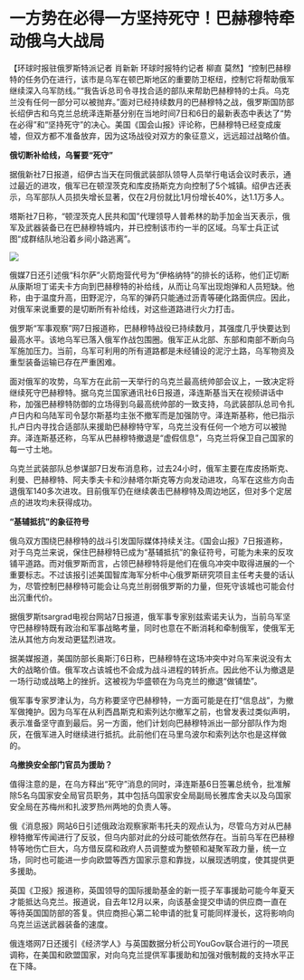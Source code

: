 # 一方势在必得一方坚持死守！巴赫穆特牵动俄乌大战局

【环球时报驻俄罗斯特派记者 肖新新 环球时报特约记者 柳直
莫然】“控制巴赫穆特的任务仍在进行，该市是乌军在顿巴斯地区的重要防卫枢纽，控制它将帮助俄军继续深入乌军防线。”“我告诉总司令寻找合适的部队来帮助巴赫穆特的士兵。乌克兰没有任何一部分可以被抛弃。”面对已经持续数月的巴赫穆特之战，俄罗斯国防部长绍伊古和乌克兰总统泽连斯基分别在当地时间7日和6日的最新表态中表达了“势在必得”和“坚持死守”的决心。美国《国会山报》评论称，巴赫穆特已经变成废墟，但双方都不准备放弃，因为这场战役对双方的象征意义，远远超过战略价值。

**俄切断补给线，乌誓要“死守”**

据俄新社7日报道，绍伊古当天在同俄武装部队领导人员举行电话会议时表示，通过最近的进攻，俄军已在顿涅茨克和库皮扬斯克方向控制了5个城镇。绍伊古还表示，乌军部队人员损失增长显著，仅在2月份就比1月份增长40%，达1.1万多人。

塔斯社7日称，“顿涅茨克人民共和国”代理领导人普希林的助手加金当天表示，俄军及武器装备已在巴赫穆特城内，并已控制该市约一半的区域。乌军士兵正试图“成群结队地沿着乡间小路逃离”。

![](https://inews.gtimg.com/om_bt/OSrR7qcgi8pjC7dUi4eezmhsDZKS0UkjcVENm_B6l9TNIAA/1000)

俄媒7日还引述俄“科尔萨”火箭炮营代号为“伊格纳特”的排长的话称，他们正切断从康斯坦丁诺夫卡方向到巴赫穆特的补给线，从而让乌军出现炮弹和人员短缺。他称，由于温度升高，田野泥泞，乌军的弹药只能通过沥青等硬化路面供应。因此，对俄军来说重要的是切断所有补给线，对这些道路进行火力打击。

俄罗斯“军事观察”网7日报道称，巴赫穆特战役已持续数月，其强度几乎快要达到最高水平。该地乌军已落入俄军作战包围圈。俄军正从北部、东部和南部不断向乌军施加压力。当前，乌军可利用的所有道路都是未经铺设的泥泞土路，乌军物资及重型装备运输已存在严重困难。

面对俄军的攻势，乌军方在此前一天举行的乌克兰最高统帅部会议上，一致决定将继续死守巴赫穆特。据乌克兰国家通讯社6日报道，泽连斯基当天在视频讲话中称，加强巴赫穆特防御的立场得到乌最高统帅部的一致支持，乌武装部队总司令扎卢日内和乌陆军司令瑟尔斯基均主张不撤军而是加强防守。泽连斯基称，他已指示扎卢日内寻找合适部队来援助巴赫穆特守军，乌克兰没有任何一个地方可以被抛弃。泽连斯基还称，乌军从巴赫穆特撤退是“虚假信息”，乌克兰将保卫自己国家的每一寸土地。

乌克兰武装部队总参谋部7日发布消息称，过去24小时，俄军主要在库皮扬斯克、利曼、巴赫穆特、阿夫季夫卡和沙赫塔尔斯克等方向发动进攻，乌军在这些方向击退俄军140多次进攻。目前俄军仍在继续袭击巴赫穆特及周边地区，但对多个定居点的进攻均未获得成功。

**“基辅抵抗”的象征符号**

俄乌双方围绕巴赫穆特的战斗引发国际媒体持续关注。《国会山报》7日报道称，对于乌克兰来说，保住巴赫穆特已成为“基辅抵抗”的象征符号，可能为未来的反攻铺平道路。而对俄罗斯而言，占领巴赫穆特将是他们在俄乌冲突中取得进展的一个重要标志。不过该报引述美国智库海军分析中心俄罗斯研究项目主任考夫曼的话认为，尽管控制巴赫穆特可能会让乌克兰削弱俄罗斯的力量，但死守该城也可能会付出沉重代价。

据俄罗斯tsargrad电视台网站7日报道，俄军事专家别兹索诺夫认为，当前乌军坚守巴赫穆特既有政治和军事战略考量，同时也意在不断消耗和牵制俄军，使俄军无法从其他方向发动更猛烈进攻。

据美媒报道，美国防部长奥斯汀6日称，巴赫穆特在这场冲突中对乌军来说没有太大的战略价值。俄军攻占该城也不会成为战斗进程的转折点。因此他不认为撤退是一场行动或战略上的挫折。这被视为华盛顿在为乌克兰的撤退“做铺垫”。

俄军事专家罗津认为，乌方称要坚守巴赫穆特，一方面可能是在打“信息战”，为撤军做掩护。因为乌军在从利西昌斯克和索列达尔撤军之前，也曾发表过类似声明，表示准备坚守直到最后。另一方面，他们计划向巴赫穆特派出一部分部队作为炮灰，在俄军进入时继续进行抵抗。此前他们在马里乌波尔和索列达尔也是这样做的。

**乌撤换安全部门官员为援助？**

值得注意的是，在乌方释出“死守”消息的同时，泽连斯基6日签署总统令，批准解除5名乌国家安全局官员职务，其中包括乌国家安全局副局长雅库舍夫以及乌国家安全局在苏梅州和扎波罗热州两地的负责人等。

俄《消息报》网站6日引述俄政治观察家斯韦托夫的观点认为，尽管乌方对从巴赫穆特撤军传闻进行了反驳，但乌内部对此的分歧可能依然存在。当前乌军在巴赫穆特等地伤亡巨大，乌方借反腐和政府人员调整或为整顿和凝聚军政力量，统一立场，同时也可能进一步向欧盟等西方国家示意和靠拢，以展现透明度，使其提供更多援助。

英国《卫报》报道称，英国领导的国际援助基金的新一揽子军事援助可能今年夏天才能抵达乌克兰。报道说，自去年12月以来，向该基金提交申请的供应商一直在等待英国国防部的答复。供应商担心第二轮申请的批复可能同样漫长，这将影响向乌克兰运送武器装备的速度。

俄连塔网7日还援引《经济学人》与英国数据分析公司YouGov联合进行的一项民调称，在美国和欧盟国家，对向乌克兰提供军事援助和加强对俄制裁的支持水平正在下降。

